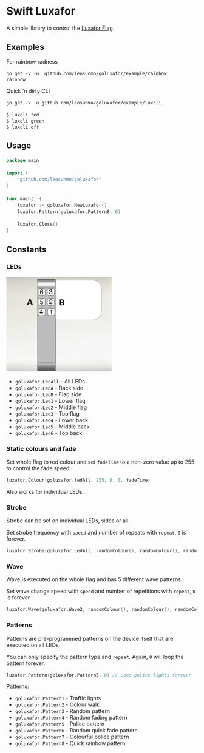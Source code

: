 # Swift Luxafor
A simple library to control the [Luxafor Flag](https://luxafor.com/luxafor-flag/).

## Examples

For rainbow radness
```
go get -v -u  github.com/leosunmo/goluxafor/example/rainbow
rainbow
```

Quick 'n dirty CLI
```
go get -v -u github.com/leosunmo/goluxafor/example/luxcli

$ luxcli red
$ luxcli green
$ luxcli off
```



## Usage

```go
package main

import (
	"github.com/leosunmo/goluxafor"
)

func main() {
	luxafor := goluxafor.NewLuxafor()
	luxafor.Pattern(goluxafor.Pattern8, 0)

	luxafor.Close()
}
```

## Constants

### LEDs

<img src="/luxaforflag.png" height="250">


* `goluxafor.LedAll` - All LEDs
* `goluxafor.LedA`   - Back side
* `goluxafor.LedB`   - Flag side
* `goluxafor.Led1`   - Lower flag
* `goluxafor.Led2`   - Middle flag
* `goluxafor.Led3`   - Top flag
* `goluxafor.Led4`   - Lower back
* `goluxafor.Led5`   - Middle back
* `goluxafor.Led6`   - Top back


### Static colours and fade

Set whole flag to red colour and set `fadeTime` to a non-zero value up to 255 to control the fade speed.
```go
luxafor.Colour(goluxafor.ledAll, 255, 0, 0, fadeTime)
```
Also works for individual LEDs.

### Strobe

Strobe can be set on individual LEDs, sides or all.

Set strobe frequency with `speed` and number of repeats with `repeat`, `0` is forever.
```go
luxafor.Strobe(goluxafor.LedAll, randomColour(), randomColour(), randomColour(), speed, repeat)
```

### Wave

Wave is executed on the whole flag and has 5 different wave patterns.

Set wave change speed with `speed` and number of repetitions with `repeat`, `0` is forever.
```go
luxafor.Wave(goluxafor.Wave2, randomColour(), randomColour(), randomColour(), speed, repeat)
```

### Patterns

Patterns are pre-programmed patterns on the device itself that are executed on all LEDs.

You can only specify the pattern type and `repeat`. Again, `0` will loop the pattern forever.

```go
luxafor.Pattern(goluxafor.Pattern5, 0) // Loop police lights forever
```

Patterns:

* `goluxafor.Pattern1` - Traffic lights
* `goluxafor.Pattern2` - Colour walk
* `goluxafor.Pattern3` - Random pattern
* `goluxafor.Pattern4` - Random fading pattern
* `goluxafor.Pattern5` - Police pattern
* `goluxafor.Pattern6` - Random quick fade pattern
* `goluxafor.Pattern7` - Colourful police pattern
* `goluxafor.Pattern8` - Quick rainbow pattern
